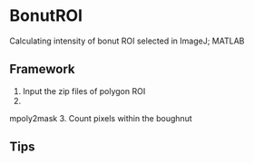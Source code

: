 # BonutROI
Calculating intensity of bonut ROI selected in ImageJ; MATLAB
## Framework
1. Input the zip files of polygon ROI
2. 
mpoly2mask
3. Count pixels within the boughnut
## Tips

